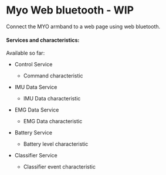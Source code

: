 # Myo Web bluetooth - WIP

Connect the MYO armband to a web page using web bluetooth.

#### Services and characteristics:

Available so far:

* Control Service
  * Command characteristic


* IMU Data Service
  * IMU Data characteristic


* EMG Data Service
  * EMG Data characteristic


* Battery Service
  * Battery level characteristic

  
* Classifier Service
  * Classifier event characteristic
